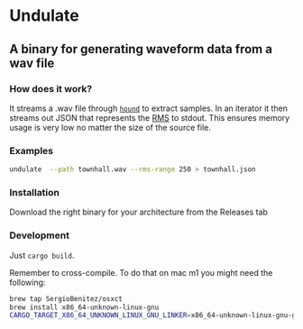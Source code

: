 # Undulate

## A binary for generating waveform data from a wav file

### How does it work?

It streams a .wav file through [`hound`](https://docs.rs/hound/latest/hound/) to extract samples. In an iterator it then streams out JSON that represents the [RMS](https://manual.audacityteam.org/man/glossary.html#rms) to stdout. This ensures memory usage is very low no matter the size of the source file.

### Examples

```sh
undulate  --path townhall.wav --rms-range 250 > townhall.json
```

### Installation

Download the right binary for your architecture from the Releases tab

### Development

Just `cargo build`.

Remember to cross-compile.
To do that on mac m1 you might need the following:

```sh
brew tap SergioBenitez/osxct
brew install x86_64-unknown-linux-gnu
CARGO_TARGET_X86_64_UNKNOWN_LINUX_GNU_LINKER=x86_64-unknown-linux-gnu-gcc cargo build --release --target=x86_64-unknown-linux-gnu
```
